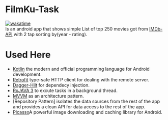 # FilmKu-Task
[![wakatime](https://wakatime.com/badge/user/4bf93fac-283e-45e1-a697-44e3265aacad/project/f45cf9b0-8f83-490b-be99-993cbf0b94a4.svg)](https://wakatime.com/badge/user/4bf93fac-283e-45e1-a697-44e3265aacad/project/f45cf9b0-8f83-490b-be99-993cbf0b94a4)</br>
Is an android app that shows simple List of top 250 movies got from [IMDb-API](https://imdb-api.com/) with 2 tap sorting by(year - rating).</br>
# Used Here 
- [Kotlin](https://kotlinlang.org/) the modern and official programming language for Android development.
- [Retrofit](https://square.github.io/retrofit/) type-safe HTTP client for dealing with the remote server.
- [Dagger-Hilt](https://developer.android.com/training/dependency-injection/hilt-android) for dependecy injection.
- [RxJAVA 3](https://github.com/ReactiveX/RxAndroid) to excute tasks in a background thread.
- [MVVM](https://developer.android.com/topic/libraries/architecture/viewmodel?gclsrc=ds&gclsrc=ds) as an architecture pattern.
- [Repository Pattern]  isolates the data sources from the rest of the app and provides a clean API for data access to the rest of the app.
- [Picasso](https://square.github.io/picasso/)A powerful image downloading and caching library for Android.

